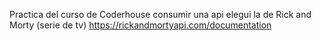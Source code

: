 Practica del curso de Coderhouse consumir una api elegui la de Rick and Morty (serie de tv)
https://rickandmortyapi.com/documentation
